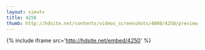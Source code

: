 ```yaml
---
layout: sieutv
title: 4250
thumb: http://hdsite.net/contents/videos_screenshots/4000/4250/preview_360p.mp4.jpg
---
```

{% include iframe src='http://hdsite.net/embed/4250' %}
 
